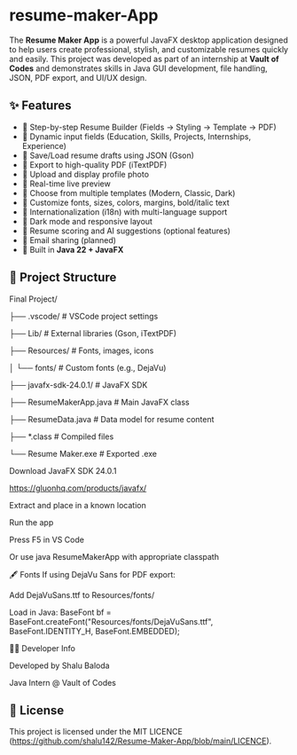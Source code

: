 # resume-maker-App
The **Resume Maker App** is a powerful JavaFX desktop application designed to help users create professional, stylish, and customizable resumes quickly and easily. This project was developed as part of an internship at **Vault of Codes** and demonstrates skills in Java GUI development, file handling, JSON, PDF export, and UI/UX design.


## ✨ Features

- 🔹 Step-by-step Resume Builder (Fields → Styling → Template → PDF)
- 🔹 Dynamic input fields (Education, Skills, Projects, Internships, Experience)
- 🔹 Save/Load resume drafts using JSON (Gson)
- 🔹 Export to high-quality PDF (iTextPDF)
- 🔹 Upload and display profile photo
- 🔹 Real-time live preview
- 🔹 Choose from multiple templates (Modern, Classic, Dark)
- 🔹 Customize fonts, sizes, colors, margins, bold/italic text
- 🔹 Internationalization (i18n) with multi-language support
- 🔹 Dark mode and responsive layout
- 🔹 Resume scoring and AI suggestions (optional features)
- 🔹 Email sharing (planned)
- 🔹 Built in **Java 22 + JavaFX**


## 📂 Project Structure

Final Project/

├── .vscode/ # VSCode project settings

├── Lib/ # External libraries (Gson, iTextPDF)

├── Resources/ # Fonts, images, icons

│ └── fonts/ # Custom fonts (e.g., DejaVu)

├── javafx-sdk-24.0.1/ # JavaFX SDK

├── ResumeMakerApp.java # Main JavaFX class

├── ResumeData.java # Data model for resume content

├── *.class # Compiled files

└── Resume Maker.exe # Exported .exe


Download JavaFX SDK 24.0.1

https://gluonhq.com/products/javafx/

Extract and place in a known location 


Run the app

Press F5 in VS Code

Or use java ResumeMakerApp with appropriate classpath


🖋️ Fonts
If using DejaVu Sans for PDF export:

Add DejaVuSans.ttf to Resources/fonts/

Load in Java:  BaseFont bf = BaseFont.createFont("Resources/fonts/DejaVuSans.ttf", BaseFont.IDENTITY_H, BaseFont.EMBEDDED);


👨‍💻 Developer Info

Developed by Shalu Baloda

Java Intern @ Vault of Codes


## 📝 License

This project is licensed under the MIT LICENCE (https://github.com/shalu142/Resume-Maker-App/blob/main/LICENCE).


